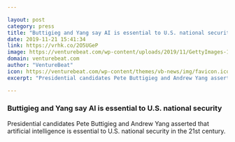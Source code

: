 ```yaml
---

layout: post
category: press
title: "Buttigieg and Yang say AI is essential to U.S. national security"
date: 2019-11-21 15:41:34
link: https://vrhk.co/2O5UGeP
image: https://venturebeat.com/wp-content/uploads/2019/11/GettyImages-1189024031.jpg?w=1200&strip=all
domain: venturebeat.com
author: "VentureBeat"
icon: https://venturebeat.com/wp-content/themes/vb-news/img/favicon.ico
excerpt: "Presidential candidates Pete Buttigieg and Andrew Yang asserted that artificial intelligence is essential to U.S. national security in the 21st century."

---
```


### Buttigieg and Yang say AI is essential to U.S. national security

Presidential candidates Pete Buttigieg and Andrew Yang asserted that artificial intelligence is essential to U.S. national security in the 21st century.